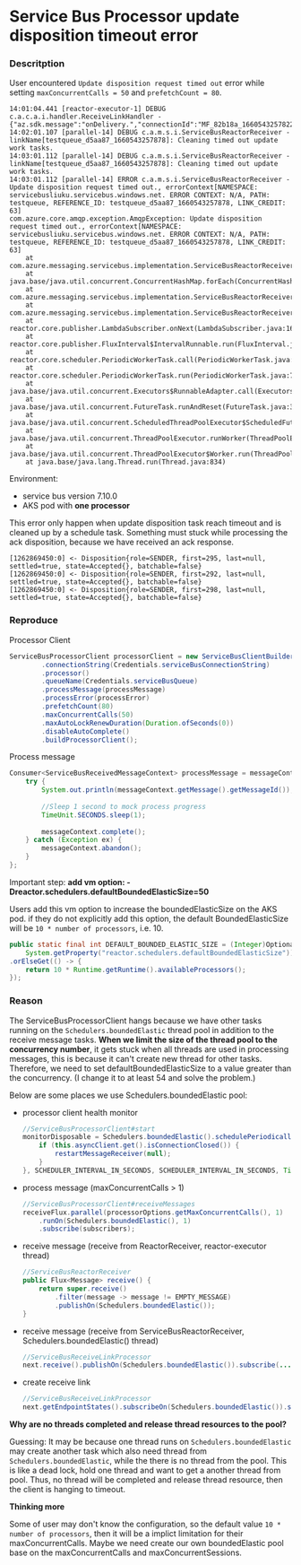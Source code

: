 # Service Bus Processor update disposition timeout error

### Descritption

User encountered `Update disposition request timed out` error while setting `maxConcurrentCalls = 50` and `prefetchCount = 80`.

```
14:01:04.441 [reactor-executor-1] DEBUG c.a.c.a.i.handler.ReceiveLinkHandler - {"az.sdk.message":"onDelivery.","connectionId":"MF_82b18a_1660543257822","errorCondition":null,"errorDescription":null,"entityPath":"testqueue","linkName":"testqueue_d5aa87_1660543257878","updatedLinkCredit":63,"remoteCredit":0,"delivery.isPartial":false,"delivery.isSettled":false}
14:02:01.107 [parallel-14] DEBUG c.a.m.s.i.ServiceBusReactorReceiver - linkName[testqueue_d5aa87_1660543257878]: Cleaning timed out update work tasks.
14:03:01.112 [parallel-14] DEBUG c.a.m.s.i.ServiceBusReactorReceiver - linkName[testqueue_d5aa87_1660543257878]: Cleaning timed out update work tasks.
14:03:01.112 [parallel-14] ERROR c.a.m.s.i.ServiceBusReactorReceiver - Update disposition request timed out., errorContext[NAMESPACE: servicebusliuku.servicebus.windows.net. ERROR CONTEXT: N/A, PATH: testqueue, REFERENCE_ID: testqueue_d5aa87_1660543257878, LINK_CREDIT: 63]
com.azure.core.amqp.exception.AmqpException: Update disposition request timed out., errorContext[NAMESPACE: servicebusliuku.servicebus.windows.net. ERROR CONTEXT: N/A, PATH: testqueue, REFERENCE_ID: testqueue_d5aa87_1660543257878, LINK_CREDIT: 63]
	at com.azure.messaging.servicebus.implementation.ServiceBusReactorReceiver.lambda$cleanupWorkItems$17(ServiceBusReactorReceiver.java:368)
	at java.base/java.util.concurrent.ConcurrentHashMap.forEach(ConcurrentHashMap.java:1603)
	at com.azure.messaging.servicebus.implementation.ServiceBusReactorReceiver.cleanupWorkItems(ServiceBusReactorReceiver.java:359)
	at com.azure.messaging.servicebus.implementation.ServiceBusReactorReceiver.lambda$new$0(ServiceBusReactorReceiver.java:95)
	at reactor.core.publisher.LambdaSubscriber.onNext(LambdaSubscriber.java:160)
	at reactor.core.publisher.FluxInterval$IntervalRunnable.run(FluxInterval.java:125)
	at reactor.core.scheduler.PeriodicWorkerTask.call(PeriodicWorkerTask.java:59)
	at reactor.core.scheduler.PeriodicWorkerTask.run(PeriodicWorkerTask.java:73)
	at java.base/java.util.concurrent.Executors$RunnableAdapter.call(Executors.java:515)
	at java.base/java.util.concurrent.FutureTask.runAndReset(FutureTask.java:305)
	at java.base/java.util.concurrent.ScheduledThreadPoolExecutor$ScheduledFutureTask.run(ScheduledThreadPoolExecutor.java:305)
	at java.base/java.util.concurrent.ThreadPoolExecutor.runWorker(ThreadPoolExecutor.java:1128)
	at java.base/java.util.concurrent.ThreadPoolExecutor$Worker.run(ThreadPoolExecutor.java:628)
	at java.base/java.lang.Thread.run(Thread.java:834)
```

Environment:

- service bus version 7.10.0
- AKS pod with **one processor**

This error only happen when update disposition task reach timeout and is cleaned up by a schedule task. Something must stuck while processing the ack disposition, because we have received an ack response.

```
[1262869450:0] <- Disposition{role=SENDER, first=295, last=null, settled=true, state=Accepted{}, batchable=false}
[1262869450:0] <- Disposition{role=SENDER, first=292, last=null, settled=true, state=Accepted{}, batchable=false}
[1262869450:0] <- Disposition{role=SENDER, first=298, last=null, settled=true, state=Accepted{}, batchable=false}
```

### Reproduce

Processor Client
```Java
ServiceBusProcessorClient processorClient = new ServiceBusClientBuilder()
        .connectionString(Credentials.serviceBusConnectionString)
        .processor()
        .queueName(Credentials.serviceBusQueue)
        .processMessage(processMessage)
        .processError(processError)
        .prefetchCount(80)
        .maxConcurrentCalls(50)
        .maxAutoLockRenewDuration(Duration.ofSeconds(0))
        .disableAutoComplete()
        .buildProcessorClient();
```

Process message 
```Java
Consumer<ServiceBusReceivedMessageContext> processMessage = messageContext -> {
    try {
        System.out.println(messageContext.getMessage().getMessageId());
        
        //Sleep 1 second to mock process progress
        TimeUnit.SECONDS.sleep(1);
        
        messageContext.complete();
    } catch (Exception ex) {
        messageContext.abandon();
    }
};
```

Important step: **add vm option: -Dreactor.schedulers.defaultBoundedElasticSize=50**

Users add this vm option to increase the boundedElasticSize on the AKS pod. if they do not explicitly add this option, the default BoundedElasticSize will be `10 * number of processors`, i.e. 10.

```Java
public static final int DEFAULT_BOUNDED_ELASTIC_SIZE = (Integer)Optional.ofNullable(
    System.getProperty("reactor.schedulers.defaultBoundedElasticSize")).map(Integer::parseInt)
.orElseGet(() -> {
    return 10 * Runtime.getRuntime().availableProcessors();
});
```

### Reason

The ServiceBusProcessorClient hangs because we have other tasks running on the `Schedulers.boundedElastic` thread pool in addition to the receive message tasks. **When we limit the size of the thread pool to the concurrency number**, it gets stuck when all threads are used in processing messages, this is because it can't create new thread for other tasks. Therefore, we need to set defaultBoundedElasticSize to a value greater than the concurrency. (I change it to at least 54 and solve the problem.)

Below are some places we use Schedulers.boundedElastic pool:

- processor client health monitor
    ```Java
    //ServiceBusProcessorClient#start
    monitorDisposable = Schedulers.boundedElastic().schedulePeriodically(() -> {
        if (this.asyncClient.get().isConnectionClosed()) {
            restartMessageReceiver(null);
        }
    }, SCHEDULER_INTERVAL_IN_SECONDS, SCHEDULER_INTERVAL_IN_SECONDS, TimeUnit.SECONDS);
    ```

- process message (maxConcurrentCalls > 1)
    ```Java
    //ServiceBusProcessorClient#receiveMessages
    receiveFlux.parallel(processorOptions.getMaxConcurrentCalls(), 1)
        .runOn(Schedulers.boundedElastic(), 1)
        .subscribe(subscribers);
    ````
- receive message (receive from ReactorReceiver, reactor-executor thread)
    ```Java
    //ServiceBusReactorReceiver
    public Flux<Message> receive() {
        return super.receive()
            .filter(message -> message != EMPTY_MESSAGE)
            .publishOn(Schedulers.boundedElastic());
    }
    ```
- receive message (receive from ServiceBusReactorReceiver, Schedulers.boundedElastic() thread)
    ```Java
    //ServiceBusReceiveLinkProcessor
    next.receive().publishOn(Schedulers.boundedElastic()).subscribe(...)
    ```

- create receive link
    ```Java
    //ServiceBusReceiveLinkProcessor
    next.getEndpointStates().subscribeOn(Schedulers.boundedElastic()).subscribe(...)
    ```


**Why are no threads completed and release thread resources to the pool?**

Guessing: It may be because one thread runs on `Schedulers.boundedElastic` may create another task which also need thread from `Schedulers.boundedElastic`, while the there is no thread from the pool. This is like a dead lock, hold one thread and want to get a another thread from pool. Thus, no thread will be completed and release thread resource, then the client is hanging to timeout.

**Thinking more**

Some of user may don't know the configuration, so the default value `10 * number of processors`, then it will be a implict limitation for their maxConcurrentCalls. Maybe we need create our own boundedElastic pool base on the maxConcurrentCalls and maxConcurrentSessions.